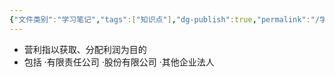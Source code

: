 ```yaml
---
{"文件类别":"学习笔记","tags":["知识点"],"dg-publish":true,"permalink":"/学习笔记/知识点/营利法人/","dgPassFrontmatter":true}
---
```


- 营利指以获取、分配利润为目的
- 包括
·有限责任公司 
·股份有限公司 
·其他企业法人